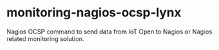# monitoring-nagios-ocsp-lynx
Nagios OCSP command to send data from IoT Open to Nagios or Nagios related monitoring solution.
